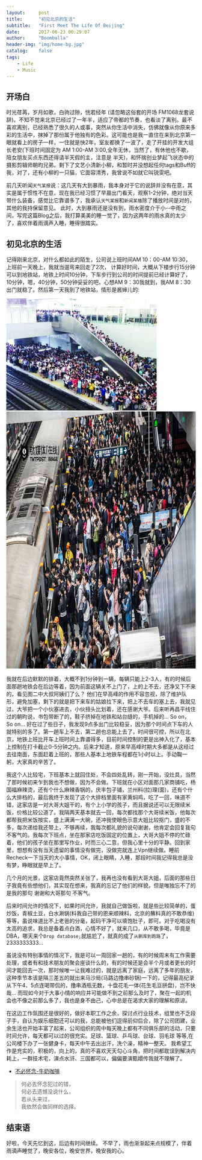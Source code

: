 ```yaml
---
layout:     post
title:      "初见北京的生活"
subtitle:   "First Meet The Life Of Beijing"
date:       2017-06-23 00:29:07
author:     "Boomballa"
header-img: "img/home-bg.jpg"
catalog:    false
tags:
    - Life
    - Music
---
```


## 开场白
时光荏苒，岁月如歌，白驹过隙，恍若经年 (请忽略这俗套的开场 FM1068龙套说辞)。不知不觉来北京已经过了一年半，适应了帝都的节奏，也看淡了离别。最不喜欢离别，已经熟悉了很久的人或事，突然从你生活中消失，仿佛就像从你原来多彩的生活中，抹掉了那份属于他独有的色彩。这可能也是我一直住在来到北京第一眼就看上的房子一样，一住就是快2年，室友都换了一波了，走了开挂的开发大组长老安(下班时间固定为 AM 1:00-AM 3:00,全年无休，当然了，有休他也不歇，陪女朋友买点东西还得请半天假的主，注意是 半天)，和怀揣创业梦起飞状态中的摄影剪辑师朝昀兄弟。剩下了文艺小清新小柳，和暂时并没想起任何tags和Buff的我，对了，还有小柳的一只猫，它面容清秀，我曾说不如就它叫锐雯吧。    

前几天听闻`天气某报`说：这几天有大到暴雨，我本身对于它的说辞并没有在意，其实是属于惯性不在意，现在我已经习惯了早晨出门看天，观察1-2分钟，绝对当天带什么装备，感觉比它靠谱多了，我承认`天气某报`和`新闻某播`除了播放时间是对的，其他的我持保留意见。 此时，大到暴雨还是没有到，雨水密度介于小--中雨之间，写完这篇Blog之后，我打算美美的睡一觉了，因为这两年的雨水真的太少了，喜欢伴着雨滴声入睡，睡得很踏实。    

## 初见北京的生活
记得刚来北京，对什么都如此的陌生，公司说上班时间AM 10：00-AM 10:30，上班前一天晚上，我就当遛弯来回走了2次， 计算好时间，大概从下楼步行15分钟可以到地铁站，地铁上时间10分钟，下车步行到公司的时间提前已经计算好了，10分钟，嗯，40分钟，50分钟妥妥的吧，心想AM 9：30我就到，我AM 8：30出门就稳了。然后第一天我到了地铁站，情形是酱婶儿的:

<img src="/img/in-post/meet_bj_first/xierqi_1.jpg" height="297" width="400">    
<img src="/img/in-post/meet_bj_first/xierqi_2.jpg" height="682" width="1024">  

我就在后边默默的排着，大概不到1分钟到一辆，每辆只能上2-3人，有的时候后面那趟地铁会在后边等着，因为前面这辆关不上门了，上的上不去，还净又下不来的，看见图二中大叔阿姨们了么？ 他们在早高峰的作用不容忽视，除了维护队形，避免加塞，剩下的就是把下来车的姑娘拉下来，把上不去车的塞上去，我就见过，大爷把一个小伙塞进去，小伙扭头比划着，还在感谢大爷。后来听再昌平线住过的朝昀说，书包带断了的，鞋子挤掉在地铁和站台缝的，手机掉的... So on，So on...   好在过了些日子，我发现9点多出门比较稳妥，因为那个时间点下车的人就特别的多了。第一趟车上不去，第二趟也总能上去了，时间很可控，所以在北京，地铁上班比开车上班时间上靠谱得多，目前时间控制的更是出神入化了，基本上控制在打卡截止0-5分钟之内。后来才知道，原来早高峰时期大多都是从这经过去往南面，东面赶着上班的，那些人基本上地铁车程都在1小时以上。手动鞠一躬，大家真的辛苦了。    

我这个人比较宅，下班基本上就回住处，不会四处乱转，刚一开始，没灶具，当然了那时候初来乍到我也不想做，因为不会做。下班就在小区对面那几家商铺吃，杨国福麻辣烫，还有个什么麻辣香锅的，庆丰包子铺，兰州料(拉)理(面)，还有个什么大排档的，最后我终于发现了这个大排档里面有家黄焖鸡，吃了一回，味道不错，这家店是一对大哥大姐干的，有个上小学的孩子，而且据说还可以无限续米饭，价格比较公道了。我隔两天基本就去一回，每次都找那个大哥续米饭，他每次都帮我把米饭按实，盛上满满一大碗，还冲我使眼色示意大姐比较抠门，盛的不多，每次递给我还带上，不够再续，我每次都礼貌的说句谢谢，他肯定会回复我句不客气的。我每次下班点，坐在那家店吃饭固定的位置上，大哥大姐不停的忙碌着，他们的孩子坐在那里写作业，时而三心二意，但我心里十分的平静。回到家里，想想有没有当天遗留的事情没有做完，没做完就连上Vpn继续做。睡前Recheck一下当天的大小事情，OK，闭上眼睛，入睡，那段时间我记得我总是没有梦，睁眼就是早上了。

几个月的光景，这家店竟然突然关张了，我再也没有看到大哥大姐，后面的那些日子我竟有些想他们，其实现在想来，我真的忘记了他们的样貌，但是唯独忘不了的是我的那句 谢谢和大哥那句 不客气。

后来时间允许的情况下，如果时间允许，我就自己做饭啦，就是些比较简单的，蛋炒饭，青椒土豆，白水涮锅(料我自己带的恩来顺辣料，北京的蘸料真的不敢恭维) 等等，虽说味道比不上老爸的分毫，起码干净可以填饱肚子，即可。对于吃喝没有太高的追求，我总是备着点白酒，心情不好了，就来几口，从不敢多喝，毕竟是DBA，哪天来个`Drop database;`就尴尬了，就真的成了`从删库到跑路`了，2333333333...

虽说没有特别事情的情况下，我是可以一周回家一趟的，有的时候周末有工作需要处理，或者有和技术朋友的聚会座谈什么的，有的时候还是会半个月或者更长的时间才能回去一次，那时候唯一让我难过的，就是远离了家庭，远离了多年的朋友，这种季节本该是隔三差五的就出来马沙局(马路边撸串砂锅)一下的，记得最高纪录从下午4、5点连喝带侃的，撸串酒瓶无数，十盘花毛一体(花生毛豆拼盘)，岂不快哉... 而现如今对于大事小情的响应并可能做不到之前那么及时了，聚在一起的机会也不像之前那么多了，我也是身不由己，心中总是在渴求大家的理解和原谅。

在这边工作氛围还是很好的，做好本职工作之余，探讨点行业技术，组里也不乏段子手，自认为娱乐细胞还可以的我，总能被他们逗得前仰后合，除了公司团建，业余生活也开始丰富了起来，公司组织的周中每天晚上都有不同俱乐部的活动，只要时间允许，每天都可以过的很充实。足球、篮球、乒乓球、台球、羽毛球 等等,在公司楼下办了一张健身卡，每天中午去出出汗，洗个澡，精神一整天。 我希望工作是充实的，积极的，向上的，真的不喜欢天天勾心斗角，把时间都耽误到解决内耗上，一群技术宅，演点水浒、三国都可以，偏偏要演甄嬛传我就不理解了。

- [不必怀念-牛奶咖啡](http://music.163.com/#/m/song?id=28949446&userid=106273967)      

> 何必去怀念犯过的错，    
  何必去遗憾没说什么，    
  若从头来过，    
  我依然会做同样的选择。    
  
## 结束语
好啦，今天先忆到这，后边有时间继续。 不早了，雨也渐渐起来点规模了，伴着雨滴声睡觉了，晚安各位，晚安世界，晚安我的心。     
   
